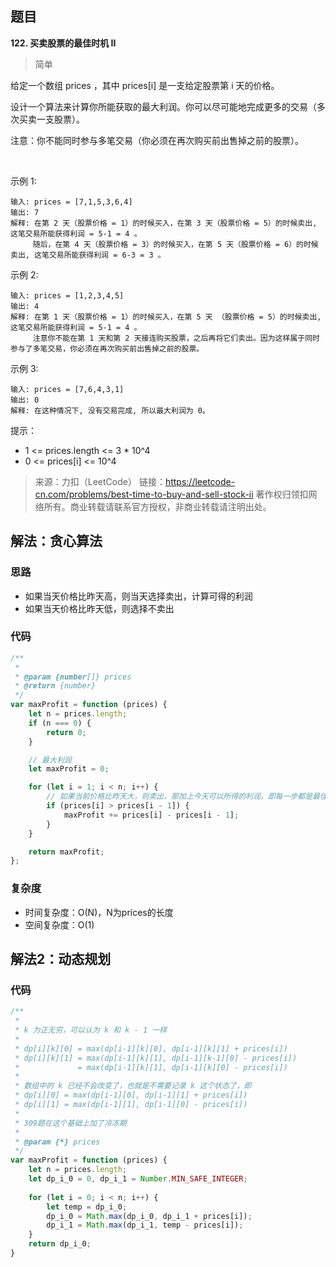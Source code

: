 ## 题目
**122. 买卖股票的最佳时机 II**
>简单

给定一个数组 prices ，其中 prices[i] 是一支给定股票第 i 天的价格。

设计一个算法来计算你所能获取的最大利润。你可以尽可能地完成更多的交易（多次买卖一支股票）。

注意：你不能同时参与多笔交易（你必须在再次购买前出售掉之前的股票）。

 

示例 1:
```
输入: prices = [7,1,5,3,6,4]
输出: 7
解释: 在第 2 天（股票价格 = 1）的时候买入，在第 3 天（股票价格 = 5）的时候卖出, 这笔交易所能获得利润 = 5-1 = 4 。
     随后，在第 4 天（股票价格 = 3）的时候买入，在第 5 天（股票价格 = 6）的时候卖出, 这笔交易所能获得利润 = 6-3 = 3 。
```
示例 2:
```
输入: prices = [1,2,3,4,5]
输出: 4
解释: 在第 1 天（股票价格 = 1）的时候买入，在第 5 天 （股票价格 = 5）的时候卖出, 这笔交易所能获得利润 = 5-1 = 4 。
     注意你不能在第 1 天和第 2 天接连购买股票，之后再将它们卖出。因为这样属于同时参与了多笔交易，你必须在再次购买前出售掉之前的股票。
```
示例 3:
```
输入: prices = [7,6,4,3,1]
输出: 0
解释: 在这种情况下, 没有交易完成, 所以最大利润为 0。
```

提示：

* 1 <= prices.length <= 3 * 10^4
* 0 <= prices[i] <= 10^4

>来源：力扣（LeetCode）
链接：https://leetcode-cn.com/problems/best-time-to-buy-and-sell-stock-ii
著作权归领扣网络所有。商业转载请联系官方授权，非商业转载请注明出处。
## 解法：贪心算法
### 思路
* 如果当天价格比昨天高，则当天选择卖出，计算可得的利润
* 如果当天价格比昨天低，则选择不卖出
  
### 代码
```javascript
/**
 *
 * @param {number[]} prices
 * @return {number}
 */
var maxProfit = function (prices) {
    let n = prices.length;
    if (n === 0) {
        return 0;
    }

    // 最大利润
    let maxProfit = 0;

    for (let i = 1; i < n; i++) {
        // 如果当前价格比昨天大，则卖出，那加上今天可以所得的利润，即每一步都是最佳选择
        if (prices[i] > prices[i - 1]) {
            maxProfit += prices[i] - prices[i - 1];
        }
    }

    return maxProfit;
};

```
### 复杂度
* 时间复杂度：O(N)，N为prices的长度
* 空间复杂度：O(1)

## 解法2：动态规划
### 代码
```javascript
/**
 * 
 * k 为正无穷，可以认为 k 和 k - 1 一样
 *
 * dp[i][k][0] = max(dp[i-1][k][0], dp[i-1][k][1] + prices[i])
 * dp[i][k][1] = max(dp[i-1][k][1], dp[i-1][k-1][0] - prices[i])
 *             = max(dp[i-1][k][1], dp[i-1][k][0] - prices[i])
 * 
 * 数组中的 k 已经不会改变了，也就是不需要记录 k 这个状态了，即
 * dp[i][0] = max(dp[i-1][0], dp[i-1][1] + prices[i])
 * dp[i][1] = max(dp[i-1][1], dp[i-1][0] - prices[i])
 * 
 * 309题在这个基础上加了冷冻期
 * 
 * @param {*} prices 
 */
var maxProfit = function (prices) {
    let n = prices.length;
    let dp_i_0 = 0, dp_i_1 = Number.MIN_SAFE_INTEGER;
    
    for (let i = 0; i < n; i++) {
        let temp = dp_i_0;
        dp_i_0 = Math.max(dp_i_0, dp_i_1 + prices[i]);
        dp_i_1 = Math.max(dp_i_1, temp - prices[i]);
    }
    return dp_i_0;
}
```
